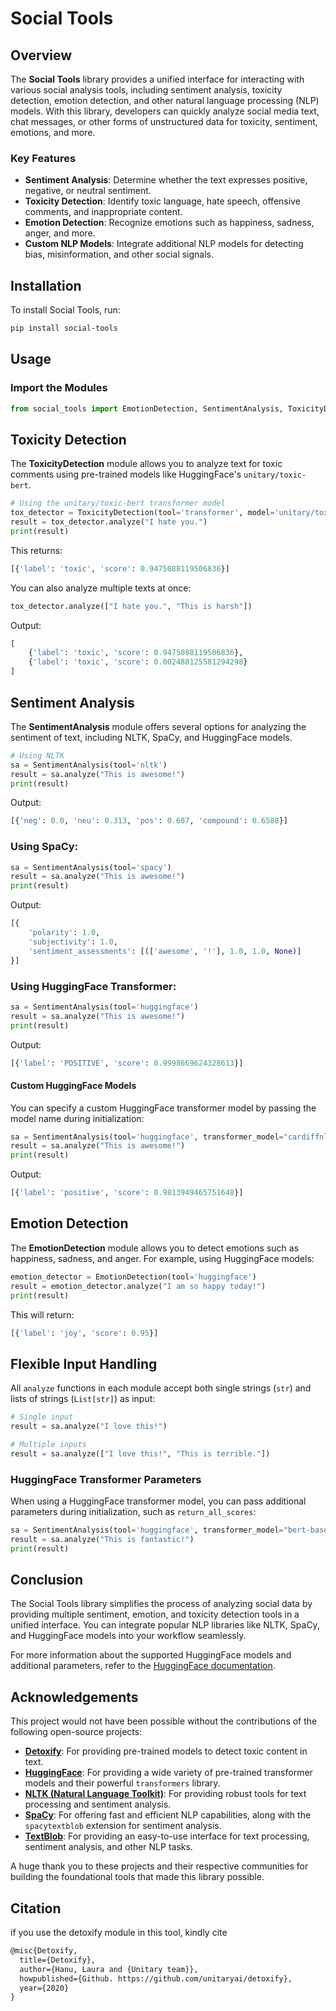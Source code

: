 # Social Tools

## Overview

The **Social Tools** library provides a unified interface for interacting with various social analysis tools, including sentiment analysis, toxicity detection, emotion detection, and other natural language processing (NLP) models. With this library, developers can quickly analyze social media text, chat messages, or other forms of unstructured data for toxicity, sentiment, emotions, and more.

### Key Features

- **Sentiment Analysis**: Determine whether the text expresses positive, negative, or neutral sentiment.
- **Toxicity Detection**: Identify toxic language, hate speech, offensive comments, and inappropriate content.
- **Emotion Detection**: Recognize emotions such as happiness, sadness, anger, and more.
- **Custom NLP Models**: Integrate additional NLP models for detecting bias, misinformation, and other social signals.

## Installation

To install Social Tools, run:

```bash
pip install social-tools
```

## Usage

### Import the Modules

```python
from social_tools import EmotionDetection, SentimentAnalysis, ToxicityDetection
```

## Toxicity Detection

The **ToxicityDetection** module allows you to analyze text for toxic comments using pre-trained models like HuggingFace's `unitary/toxic-bert`.

```python
# Using the unitary/toxic-bert transformer model
tox_detector = ToxicityDetection(tool='transformer', model='unitary/toxic-bert')
result = tox_detector.analyze("I hate you.")
print(result)
```

This returns:

```python
[{'label': 'toxic', 'score': 0.9475088119506836}]
```

You can also analyze multiple texts at once:

```python
tox_detector.analyze(["I hate you.", "This is harsh"])
```

Output:

```python
[
    {'label': 'toxic', 'score': 0.9475088119506836},
    {'label': 'toxic', 'score': 0.002488125581294298}
]
```

## Sentiment Analysis

The **SentimentAnalysis** module offers several options for analyzing the sentiment of text, including NLTK, SpaCy, and HuggingFace models.

```python
# Using NLTK
sa = SentimentAnalysis(tool='nltk')
result = sa.analyze("This is awesome!")
print(result)
```

Output:

```python
[{'neg': 0.0, 'neu': 0.313, 'pos': 0.687, 'compound': 0.6588}]
```

### Using SpaCy:

```python
sa = SentimentAnalysis(tool='spacy')
result = sa.analyze("This is awesome!")
print(result)
```

Output:

```python
[{
    'polarity': 1.0, 
    'subjectivity': 1.0, 
    'sentiment_assessments': [(['awesome', '!'], 1.0, 1.0, None)]
}]
```

### Using HuggingFace Transformer:

```python
sa = SentimentAnalysis(tool='huggingface')
result = sa.analyze("This is awesome!")
print(result)
```

Output:

```python
[{'label': 'POSITIVE', 'score': 0.9998669624328613}]
```

#### Custom HuggingFace Models

You can specify a custom HuggingFace transformer model by passing the model name during initialization:

```python
sa = SentimentAnalysis(tool='huggingface', transformer_model="cardiffnlp/twitter-roberta-base-sentiment-latest")
result = sa.analyze("This is awesome!")
print(result)
```

Output:

```python
[{'label': 'positive', 'score': 0.9813949465751648}]
```

## Emotion Detection

The **EmotionDetection** module allows you to detect emotions such as happiness, sadness, and anger. For example, using HuggingFace models:

```python
emotion_detector = EmotionDetection(tool='huggingface')
result = emotion_detector.analyze("I am so happy today!")
print(result)
```

This will return:

```python
[{'label': 'joy', 'score': 0.95}]
```

## Flexible Input Handling

All `analyze` functions in each module accept both single strings (`str`) and lists of strings (`List[str]`) as input:

```python
# Single input
result = sa.analyze("I love this!")

# Multiple inputs
result = sa.analyze(["I love this!", "This is terrible."])
```

### HuggingFace Transformer Parameters

When using a HuggingFace transformer model, you can pass additional parameters during initialization, such as `return_all_scores`:

```python
sa = SentimentAnalysis(tool='huggingface', transformer_model="bert-base-uncased", return_all_scores=True)
result = sa.analyze("This is fantastic!")
print(result)
```

## Conclusion

The Social Tools library simplifies the process of analyzing social data by providing multiple sentiment, emotion, and toxicity detection tools in a unified interface. You can integrate popular NLP libraries like NLTK, SpaCy, and HuggingFace models into your workflow seamlessly.

For more information about the supported HuggingFace models and additional parameters, refer to the [HuggingFace documentation](https://huggingface.co/models).

## Acknowledgements

This project would not have been possible without the contributions of the following open-source projects:

- **[Detoxify](https://github.com/unitaryai/detoxify)**: For providing pre-trained models to detect toxic content in text.
- **[HuggingFace](https://huggingface.co/)**: For providing a wide variety of pre-trained transformer models and their powerful `transformers` library.
- **[NLTK (Natural Language Toolkit)](https://www.nltk.org/)**: For providing robust tools for text processing and sentiment analysis.
- **[SpaCy](https://spacy.io/)**: For offering fast and efficient NLP capabilities, along with the `spacytextblob` extension for sentiment analysis.
- **[TextBlob](https://textblob.readthedocs.io/en/dev/)**: For providing an easy-to-use interface for text processing, sentiment analysis, and other NLP tasks.

A huge thank you to these projects and their respective communities for building the foundational tools that made this library possible.

## Citation

if you use the detoxify  module in this tool, kindly cite

```markdown
@misc{Detoxify,
  title={Detoxify},
  author={Hanu, Laura and {Unitary team}},
  howpublished={Github. https://github.com/unitaryai/detoxify},
  year={2020}
}
```
